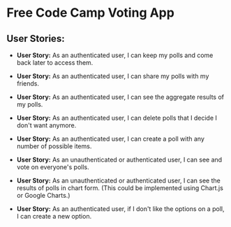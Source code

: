 Free Code Camp Voting App
=========================

## User Stories:

* **User Story:** As an authenticated user, I can keep my polls and come back later to access them.

* **User Story:** As an authenticated user, I can share my polls with my friends.

* **User Story:** As an authenticated user, I can see the aggregate results of my polls.

* **User Story:** As an authenticated user, I can delete polls that I decide I don't want anymore.

* **User Story:** As an authenticated user, I can create a poll with any number of possible items.

* **User Story:** As an unauthenticated or authenticated user, I can see and vote on everyone's polls.

* **User Story:** As an unauthenticated or authenticated user, I can see the results of polls in chart form. (This could be implemented using Chart.js or Google Charts.)

* **User Story:** As an authenticated user, if I don't like the options on a poll, I can create a new option.
